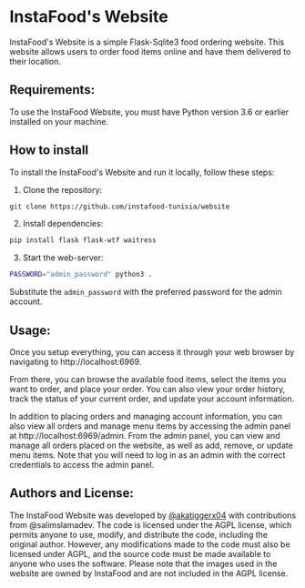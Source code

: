 # InstaFood's Website

InstaFood's Website is a simple Flask-Sqlite3 food ordering website. This website allows users to order food items online and have them delivered to their location.

## Requirements:

To use the InstaFood Website, you must have Python version 3.6 or earlier installed on your machine.

## How to install

To install the InstaFood's Website and run it locally, follow these steps:

1. Clone the repository:

```sh
git clone https://github.com/instafood-tunisia/website
```

2. Install dependencies:

```sh
pip install flask flask-wtf waitress
```

3. Start the web-server:

```sh
PASSWORD="admin_password" python3 .
```

Substitute the `admin_password` with the preferred password for the admin account.

## Usage:

Once you setup everything, you can access it through your web browser by navigating to http://localhost:6969.

From there, you can browse the available food items, select the items you want to order, and place your order. You can also view your order history, track the status of your current order, and update your account information.

In addition to placing orders and managing account information, you can also view all orders and manage menu items by accessing the admin panel at http://localhost:6969/admin. From the admin panel, you can view and manage all orders placed on the website, as well as add, remove, or update menu items. Note that you will need to log in as an admin with the correct credentials to access the admin panel.

## Authors and License:

The InstaFood Website was developed by [@akatiggerx04](https://github.com/akatiggerx04) with contributions from @salimslamadev. The code is licensed under the AGPL license, which permits anyone to use, modify, and distribute the code, including the original author. However, any modifications made to the code must also be licensed under AGPL, and the source code must be made available to anyone who uses the software. Please note that the images used in the website are owned by InstaFood and are not included in the AGPL license.